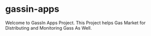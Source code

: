 # gassin-apps
Welcome to GassIn Apps Project. This Project helps Gas Market for Distributing and Monitoring Gass As Well.
